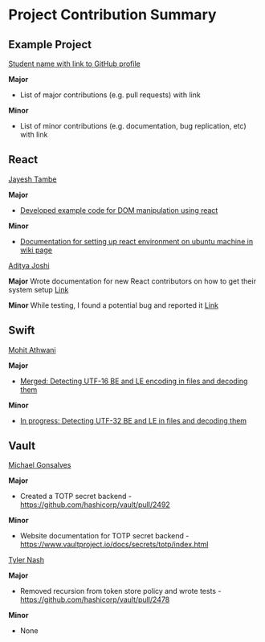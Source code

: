 # Project Contribution Summary

## Example Project

[Student name with link to GitHub profile](https://github.com/kbuffardi)

**Major**

* List of major contributions (e.g. pull requests) with link

**Minor**

* List of minor contributions (e.g. documentation, bug replication, etc) with link


## React
[Jayesh Tambe](https://github.com/jtambe)

**Major**

* [Developed example code for DOM manipulation using react](https://github.com/facebook/react/pull/9683)

**Minor**

* [Documentation for setting up react environment on ubuntu machine in wiki page](https://github.com/facebook/react/wiki)

[Aditya Joshi](https://github.com/amjoshi91)

**Major**
Wrote documentation for new React contributors on how to get their system setup
[Link](https://github.com/facebook/react/pull/9444)

**Minor**
While testing, I found a potential bug and reported it
[Link](https://github.com/facebook/react/issues/9564)



## Swift
[Mohit Athwani](https://github.com/mohitathwani)

**Major**

* [Merged: Detecting UTF-16 BE and LE encoding in files and decoding them](https://github.com/apple/swift-corelibs-foundation/pull/893)

**Minor**

* [In progress: Detecting UTF-32 BE and LE in files and decoding them](https://github.com/apple/swift-corelibs-foundation/pull/928)

## Vault

[Michael Gonsalves](https://github.com/mymercurialsky)

**Major**

* Created a TOTP secret backend - https://github.com/hashicorp/vault/pull/2492

**Minor**

* Website documentation for TOTP secret backend - https://www.vaultproject.io/docs/secrets/totp/index.html

[Tyler Nash](https://github.com/lemondrank)

**Major**

* Removed recursion from token store policy and wrote tests - https://github.com/hashicorp/vault/pull/2478

**Minor**

* None

